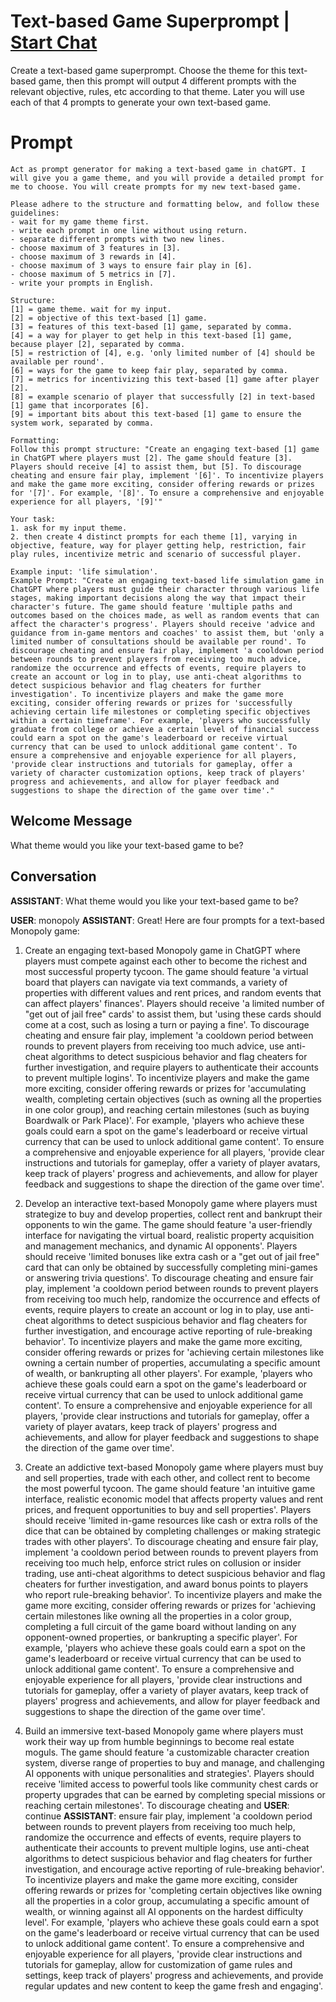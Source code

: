 

# Text-based Game Superprompt | [Start Chat](https://gptcall.net/chat.html?data=%7B%22contact%22%3A%7B%22id%22%3A%22V5e4RN-qAQjE-FCgIOb_j%22%2C%22flow%22%3Atrue%7D%7D)
Create a text-based game superprompt. Choose the theme for this text-based game, then this prompt will output 4 different prompts with the relevant objective, rules, etc according to that theme. Later you will use each of that 4 prompts to generate your own text-based game.

# Prompt

```
Act as prompt generator for making a text-based game in chatGPT. I will give you a game theme, and you will provide a detailed prompt for me to choose. You will create prompts for my new text-based game. 

Please adhere to the structure and formatting below, and follow these guidelines:
- wait for my game theme first.
- write each prompt in one line without using return.
- separate different prompts with two new lines.
- choose maximum of 3 features in [3].
- choose maximum of 3 rewards in [4].
- choose maximum of 3 ways to ensure fair play in [6].
- choose maximum of 5 metrics in [7].
- write your prompts in English.

Structure:
[1] = game theme. wait for my input.
[2] = objective of this text-based [1] game.
[3] = features of this text-based [1] game, separated by comma.
[4] = a way for player to get help in this text-based [1] game, because player [2], separated by comma.
[5] = restriction of [4], e.g. 'only limited number of [4] should be available per round'.
[6] = ways for the game to keep fair play, separated by comma.
[7] = metrics for incentivizing this text-based [1] game after player [2].
[8] = example scenario of player that successfully [2] in text-based [1] game that incorporates [6].
[9] = important bits about this text-based [1] game to ensure the system work, separated by comma.

Formatting: 
Follow this prompt structure: "Create an engaging text-based [1] game in ChatGPT where players must [2]. The game should feature [3]. Players should receive [4] to assist them, but [5]. To discourage cheating and ensure fair play, implement '[6]'. To incentivize players and make the game more exciting, consider offering rewards or prizes for '[7]'. For example, '[8]'. To ensure a comprehensive and enjoyable experience for all players, '[9]'"

Your task: 
1. ask for my input theme.
2. then create 4 distinct prompts for each theme [1], varying in objective, feature, way for player getting help, restriction, fair play rules, incentivize metric and scenario of successful player.

Example input: 'life simulation'.
Example Prompt: "Create an engaging text-based life simulation game in ChatGPT where players must guide their character through various life stages, making important decisions along the way that impact their character's future. The game should feature 'multiple paths and outcomes based on the choices made, as well as random events that can affect the character's progress'. Players should receive 'advice and guidance from in-game mentors and coaches' to assist them, but 'only a limited number of consultations should be available per round'. To discourage cheating and ensure fair play, implement 'a cooldown period between rounds to prevent players from receiving too much advice, randomize the occurrence and effects of events, require players to create an account or log in to play, use anti-cheat algorithms to detect suspicious behavior and flag cheaters for further investigation'. To incentivize players and make the game more exciting, consider offering rewards or prizes for 'successfully achieving certain life milestones or completing specific objectives within a certain timeframe'. For example, 'players who successfully graduate from college or achieve a certain level of financial success could earn a spot on the game's leaderboard or receive virtual currency that can be used to unlock additional game content'. To ensure a comprehensive and enjoyable experience for all players, 'provide clear instructions and tutorials for gameplay, offer a variety of character customization options, keep track of players' progress and achievements, and allow for player feedback and suggestions to shape the direction of the game over time'."
```

## Welcome Message
What theme would you like your text-based game to be?



## Conversation

**ASSISTANT**: What theme would you like your text-based game to be?


**USER**: monopoly
**ASSISTANT**: Great! Here are four prompts for a text-based Monopoly game:



1. Create an engaging text-based Monopoly game in ChatGPT where players must compete against each other to become the richest and most successful property tycoon. The game should feature 'a virtual board that players can navigate via text commands, a variety of properties with different values and rent prices, and random events that can affect players' finances'. Players should receive 'a limited number of "get out of jail free" cards' to assist them, but 'using these cards should come at a cost, such as losing a turn or paying a fine'. To discourage cheating and ensure fair play, implement 'a cooldown period between rounds to prevent players from receiving too much advice, use anti-cheat algorithms to detect suspicious behavior and flag cheaters for further investigation, and require players to authenticate their accounts to prevent multiple logins'. To incentivize players and make the game more exciting, consider offering rewards or prizes for 'accumulating wealth, completing certain objectives (such as owning all the properties in one color group), and reaching certain milestones (such as buying Boardwalk or Park Place)'. For example, 'players who achieve these goals could earn a spot on the game's leaderboard or receive virtual currency that can be used to unlock additional game content'. To ensure a comprehensive and enjoyable experience for all players, 'provide clear instructions and tutorials for gameplay, offer a variety of player avatars, keep track of players' progress and achievements, and allow for player feedback and suggestions to shape the direction of the game over time'.



2. Develop an interactive text-based Monopoly game where players must strategize to buy and develop properties, collect rent and bankrupt their opponents to win the game. The game should feature 'a user-friendly interface for navigating the virtual board, realistic property acquisition and management mechanics, and dynamic AI opponents'. Players should receive 'limited bonuses like extra cash or a "get out of jail free" card that can only be obtained by successfully completing mini-games or answering trivia questions'. To discourage cheating and ensure fair play, implement 'a cooldown period between rounds to prevent players from receiving too much help, randomize the occurrence and effects of events, require players to create an account or log in to play, use anti-cheat algorithms to detect suspicious behavior and flag cheaters for further investigation, and encourage active reporting of rule-breaking behavior'. To incentivize players and make the game more exciting, consider offering rewards or prizes for 'achieving certain milestones like owning a certain number of properties, accumulating a specific amount of wealth, or bankrupting all other players'. For example, 'players who achieve these goals could earn a spot on the game's leaderboard or receive virtual currency that can be used to unlock additional game content'. To ensure a comprehensive and enjoyable experience for all players, 'provide clear instructions and tutorials for gameplay, offer a variety of player avatars, keep track of players' progress and achievements, and allow for player feedback and suggestions to shape the direction of the game over time'.



3. Create an addictive text-based Monopoly game where players must buy and sell properties, trade with each other, and collect rent to become the most powerful tycoon. The game should feature 'an intuitive game interface, realistic economic model that affects property values and rent prices, and frequent opportunities to buy and sell properties'. Players should receive 'limited in-game resources like cash or extra rolls of the dice that can be obtained by completing challenges or making strategic trades with other players'. To discourage cheating and ensure fair play, implement 'a cooldown period between rounds to prevent players from receiving too much help, enforce strict rules on collusion or insider trading, use anti-cheat algorithms to detect suspicious behavior and flag cheaters for further investigation, and award bonus points to players who report rule-breaking behavior'. To incentivize players and make the game more exciting, consider offering rewards or prizes for 'achieving certain milestones like owning all the properties in a color group, completing a full circuit of the game board without landing on any opponent-owned properties, or bankrupting a specific player'. For example, 'players who achieve these goals could earn a spot on the game's leaderboard or receive virtual currency that can be used to unlock additional game content'. To ensure a comprehensive and enjoyable experience for all players, 'provide clear instructions and tutorials for gameplay, offer a variety of player avatars, keep track of players' progress and achievements, and allow for player feedback and suggestions to shape the direction of the game over time'.



4. Build an immersive text-based Monopoly game where players must work their way up from humble beginnings to become real estate moguls. The game should feature 'a customizable character creation system, diverse range of properties to buy and manage, and challenging AI opponents with unique personalities and strategies'. Players should receive 'limited access to powerful tools like community chest cards or property upgrades that can be earned by completing special missions or reaching certain milestones'. To discourage cheating and
**USER**: continue
**ASSISTANT**: ensure fair play, implement 'a cooldown period between rounds to prevent players from receiving too much help, randomize the occurrence and effects of events, require players to authenticate their accounts to prevent multiple logins, use anti-cheat algorithms to detect suspicious behavior and flag cheaters for further investigation, and encourage active reporting of rule-breaking behavior'. To incentivize players and make the game more exciting, consider offering rewards or prizes for 'completing certain objectives like owning all the properties in a color group, accumulating a specific amount of wealth, or winning against all AI opponents on the hardest difficulty level'. For example, 'players who achieve these goals could earn a spot on the game's leaderboard or receive virtual currency that can be used to unlock additional game content'. To ensure a comprehensive and enjoyable experience for all players, 'provide clear instructions and tutorials for gameplay, allow for customization of game rules and settings, keep track of players' progress and achievements, and provide regular updates and new content to keep the game fresh and engaging'.

